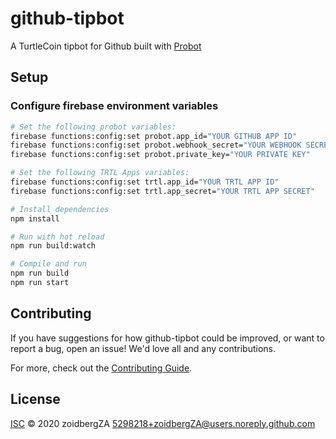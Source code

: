 # github-tipbot

A TurtleCoin tipbot for Github built with [Probot](https://github.com/probot/probot)

## Setup

### Configure firebase environment variables

```sh
# Set the following probot variables:
firebase functions:config:set probot.app_id="YOUR GITHUB APP ID"
firebase functions:config:set probot.webhook_secret="YOUR WEBHOOK SECRET"
firebase functions:config:set probot.private_key="YOUR PRIVATE KEY"

# Set the following TRTL Apps variables:
firebase functions:config:set trtl.app_id="YOUR TRTL APP ID"
firebase functions:config:set trtl.app_secret="YOUR TRTL APP SECRET"
```

```sh
# Install dependencies
npm install

# Run with hot reload
npm run build:watch

# Compile and run
npm run build
npm run start
```

## Contributing

If you have suggestions for how github-tipbot could be improved, or want to report a bug, open an issue! We'd love all and any contributions.

For more, check out the [Contributing Guide](CONTRIBUTING.md).

## License

[ISC](LICENSE) © 2020 zoidbergZA <5298218+zoidbergZA@users.noreply.github.com>
